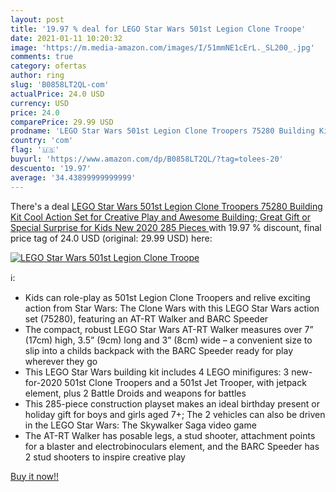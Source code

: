 ```yaml
---
layout: post
title: '19.97 % deal for LEGO Star Wars 501st Legion Clone Troope'
date: 2021-01-11 10:20:32
image: 'https://m.media-amazon.com/images/I/51mmNE1cErL._SL200_.jpg'
comments: true
category: ofertas
author: ring
slug: 'B0858LT2QL-com'
actualPrice: 24.0 USD
currency: USD
price: 24.0
comparePrice: 29.99 USD
prodname: 'LEGO Star Wars 501st Legion Clone Troopers 75280 Building Kit  Cool Action Set for Creative Play and Awesome Building; Great Gift or Special Surprise for Kids  New 2020  285 Pieces '
country: 'com'
flag: '🇺🇸'
buyurl: 'https://www.amazon.com/dp/B0858LT2QL/?tag=tolees-20'
descuento: '19.97'
average: '34.43899999999999'
---
```


There's a deal [LEGO Star Wars 501st Legion Clone Troopers 75280 Building Kit  Cool Action Set for Creative Play and Awesome Building; Great Gift or Special Surprise for Kids  New 2020  285 Pieces ](https://www.amazon.com/dp/B0858LT2QL/?tag=tolees-20)  with  19.97 % discount, final price tag of  24.0 USD (original: 29.99 USD) here:

[![LEGO Star Wars 501st Legion Clone Troope](https://m.media-amazon.com/images/I/51mmNE1cErL._SL200_.jpg)](https://www.amazon.com/dp/B0858LT2QL/?tag=tolees-20)

ℹ️:

- Kids can role-play as 501st Legion Clone Troopers and relive exciting action from Star Wars: The Clone Wars with this LEGO Star Wars action set (75280), featuring an AT-RT Walker and BARC Speeder
- The compact, robust LEGO Star Wars AT-RT Walker measures over 7” (17cm) high, 3.5” (9cm) long and 3” (8cm) wide – a convenient size to slip into a childs backpack with the BARC Speeder ready for play wherever they go
- This LEGO Star Wars building kit includes 4 LEGO minifigures: 3 new-for-2020 501st Clone Troopers and a 501st Jet Trooper, with jetpack element, plus 2 Battle Droids and weapons for battles
- This 285-piece construction playset makes an ideal birthday present or holiday gift for boys and girls aged 7+; The 2 vehicles can also be driven in the LEGO Star Wars: The Skywalker Saga video game
- The AT-RT Walker has posable legs, a stud shooter, attachment points for a blaster and electrobinoculars element, and the BARC Speeder has 2 stud shooters to inspire creative play

[Buy it now!!](https://www.amazon.com/dp/B0858LT2QL/?tag=tolees-20)
